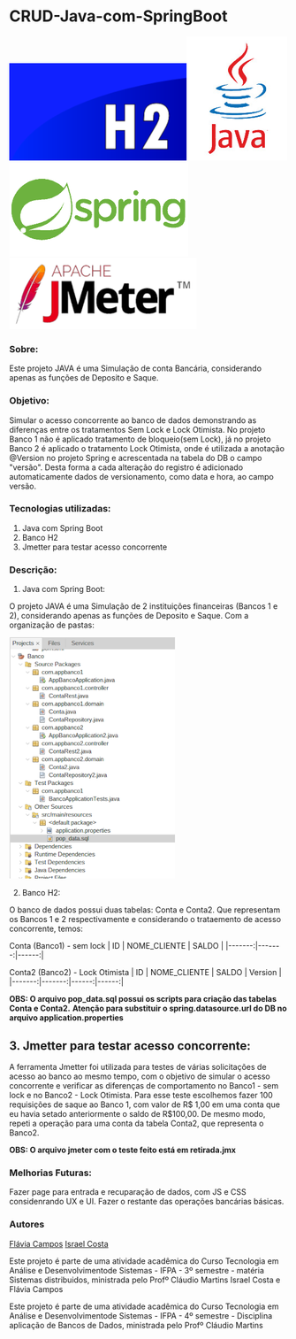 # CRUD-Java-com-SpringBoot

![](img/h2.png)![](img/java.jpg)![](img/spring.png)![](img/jmeter.png)
### Sobre:
Este projeto JAVA é uma Simulação de conta Bancária, considerando apenas as funções de Deposito e Saque.

### Objetivo: 
Simular o acesso concorrente ao banco de dados demonstrando as diferenças entre os tratamentos Sem Lock e Lock Otimista. 
No projeto Banco 1 não é aplicado tratamento de bloqueio(sem Lock), já no projeto Banco 2 é aplicado o tratamento Lock Otimista, onde é utilizada a anotação @Version no projeto Spring e acrescentada na tabela do DB o campo "versão". Desta forma a cada alteração do registro é adicionado automaticamente dados de versionamento, como data e hora, ao campo versão.

### Tecnologias utilizadas:
1. Java com Spring Boot
2. Banco H2
3. Jmetter para testar acesso concorrente

### Descrição:
1. Java com Spring Boot:
   
O projeto JAVA é uma Simulação de 2 instituições financeiras (Bancos 1 e 2), considerando apenas as funções de Deposito e Saque. Com a organização de pastas:

![projeto Banco](img/pastas.png)

2. Banco H2:

O banco de dados possui duas tabelas: Conta e Conta2. Que representam os Bancos 1 e 2 respectivamente e considerando o trataemento de acesso concorrente, temos:

Conta (Banco1) - sem lock
| ID | NOME_CLIENTE | SALDO |
|-------:|-------:|------:|

Conta2 (Banco2) - Lock Otimista
| ID | NOME_CLIENTE | SALDO | Version |
|-------:|-------:|------:|------:|

**OBS: O arquivo pop_data.sql possui os scripts para criação das tabelas Conta e Conta2.**
**Atenção para substituir o spring.datasource.url do DB no arquivo application.properties**

## 3. Jmetter para testar acesso concorrente:
   
A ferramenta Jmetter foi utilizada para testes de várias solicitações de acesso ao banco ao mesmo tempo, com o objetivo de simular o acesso concorrente e verificar as diferenças de comportamento no Banco1 - sem lock e no Banco2 - Lock Otimista. Para esse teste escolhemos fazer 100 requisições de saque ao Banco 1, com valor de R$ 1,00 em uma conta que eu havia setado anteriormente o saldo de R$100,00. De mesmo modo, repeti a operação para uma conta da tabela Conta2, que representa o Banco2.

**OBS: O arquivo jmeter com o teste feito está em retirada.jmx**

### Melhorias Futuras:

Fazer page para entrada e recuparação de dados, com JS e CSS considenrando UX e UI.
Fazer o restante das operações bancárias básicas.

###  Autores

 [Flávia Campos](https://github.com/Fncampos)
 [Israel Costa](https://github.com/israel1608)

  Este projeto é parte de uma atividade acadêmica do Curso Tecnologia em Análise e Desenvolvimentode Sistemas - IFPA - 3º semestre - matéria Sistemas distribuidos, ministrada pelo Profº Cláudio Martins
Israel Costa e Flávia Campos

Este projeto é parte de uma atividade acadêmica do Curso Tecnologia em Análise e Desenvolvimentode Sistemas - IFPA - 4º semestre - Disciplina aplicação de Bancos de Dados, ministrada pelo Profº Cláudio Martins








